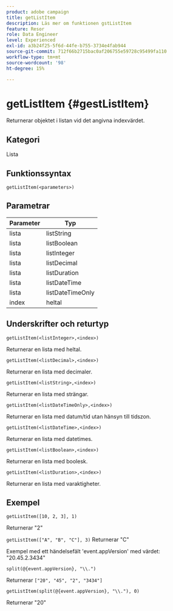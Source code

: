 ```yaml
---
product: adobe campaign
title: getListItem
description: Läs mer om funktionen gstListItem
feature: Resor
role: Data Engineer
level: Experienced
exl-id: a3b24f25-5f6d-44fe-b755-3734e4fab944
source-git-commit: 712f66b2715bac0af206755e59728c95499fa110
workflow-type: tm+mt
source-wordcount: '98'
ht-degree: 15%

---
```


# getListItem {#gestListItem}

Returnerar objektet i listan vid det angivna indexvärdet.

## Kategori

Lista

## Funktionssyntax

`getListItem(<parameters>)`

## Parametrar

| Parameter | Typ |
|-----------|------------------|
| lista | listString |
| lista | listBoolean |
| lista | listInteger |
| lista | listDecimal |
| lista | listDuration |
| lista | listDateTime |
| lista | listDateTimeOnly |
| index | heltal |

## Underskrifter och returtyp

`getListItem(<listInteger>,<index>)`

Returnerar en lista med heltal.

`getListItem(<listDecimal>,<index>)`

Returnerar en lista med decimaler.

`getListItem(<listString>,<index>)`

Returnerar en lista med strängar.

`getListItem(<listDateTimeOnly>,<index>)`

Returnerar en lista med datum/tid utan hänsyn till tidszon.

`getListItem(<listDateTime>,<index>)`

Returnerar en lista med datetimes.

`getListItem(<listBoolean>,<index>)`

Returnerar en lista med boolesk.

`getListItem(<listDuration>,<index>)`

Returnerar en lista med varaktigheter.

## Exempel

`getListItem([10, 2, 3], 1)`

Returnerar &quot;2&quot;

`getListItem(["A", "B", "C"], 3)`
Returnerar &quot;C&quot;

Exempel med ett händelsefält &#39;event.appVersion&#39; med värdet: &quot;20.45.2.3434&quot;

`split(@{event.appVersion}, "\\.")`

Returnerar `["20", "45", "2", "3434"]`

`getListItem(split(@{event.appVersion}, "\\."), 0)`

Returnerar &quot;20&quot;
